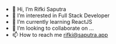 - 👋 Hi, I’m Rifki Saputra
- 👀 I’m interested in Full Stack Developer
- 🌱 I’m currently learning ReactJS
- 💞️ I’m looking to collaborate on ...
- 📫 How to reach me rifki@saputra.app

<!---
KiixZ/KiixZ is a ✨ special ✨ repository because its `README.md` (this file) appears on your GitHub profile.
You can click the Preview link to take a look at your changes.
--->
